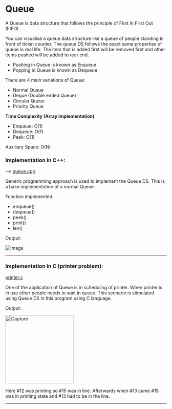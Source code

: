 # Queue

A Queue is data structure that follows the principle of First In First Out (FIFO).

You can visualise a queue data structure like a queue of people standing in front of ticket counter. The queue DS follows the exact same properties of queue in real life. The item that is added first will be removed first and other items pushed will be added to rear end.

- Pushing in Queue is known as Enqueue
- Popping in Queue is known as Dequeue

There are 4 main variations of Queue:

- Normal Queue
- Deque (Double ended Queue)
- Circular Queue
- Priority Queue

<b> Time Complexity (Array Implementation) </b>

- Enqueue: O(1)
- Dequeue: O(1)
- Peek: O(1)

Auxiliary Space: O(N)

### Implementation in C++:

--> <u> [queue.cpp](queue.cpp) </u>

Generic programming approach is used to implement the Queue DS. This is a base implementation of a normal Queue.

Function implemented:

- enqueue()
- dequeue()
- peek()
- print()
- len()

Output:

![image](https://user-images.githubusercontent.com/62696039/99901061-e36c8f00-2cd9-11eb-8441-17c62b1522bd.png)

<hr>

### Implementation in C (printer problem):

<u> [printer.c](printer.c) </u>

One of the application of Queue is in scheduling of printer. When printer is in use other people needs to wait in queue. This scenario is stimulated using Queue DS in this program using C language.

Output:

<img width="213" alt="Capture" src="https://user-images.githubusercontent.com/62696039/99901859-b7eca300-2cdf-11eb-9d3a-b96aa7059dce.PNG">

Here #12 was printing so #15 was in line. Afterwards when #13 came #15 was in printing state and #13 had to be in the line.

<hr>
